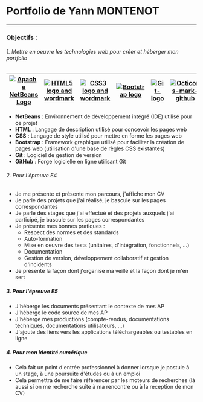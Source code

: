 # Portfolio de Yann MONTENOT
---

### Objectifs :

###### 1. Mettre en oeuvre les technologies web pour créer et héberger mon portfolio 


| [![Apache NetBeans Logo](https://upload.wikimedia.org/wikipedia/commons/thumb/9/98/Apache_NetBeans_Logo.svg/64px-Apache_NetBeans_Logo.svg.png)](https://commons.wikimedia.org/wiki/File:Apache_NetBeans_Logo.svg "Apache NetBeans [Apache License 2.0 (http://www.apache.org/licenses/LICENSE-2.0)], via Wikimedia Commons") | [![HTML5 logo and wordmark](https://upload.wikimedia.org/wikipedia/commons/thumb/6/61/HTML5_logo_and_wordmark.svg/64px-HTML5_logo_and_wordmark.svg.png)](https://commons.wikimedia.org/wiki/File:HTML5_logo_and_wordmark.svg "W3C [CC BY 3.0 (https://creativecommons.org/licenses/by/3.0)], via Wikimedia Commons") | [![CSS3 logo and wordmark](https://upload.wikimedia.org/wikipedia/commons/thumb/d/d5/CSS3_logo_and_wordmark.svg/46px-CSS3_logo_and_wordmark.svg.png)](https://commons.wikimedia.org/wiki/File:CSS3_logo_and_wordmark.svg "Rudloff [CC BY 3.0 (https://creativecommons.org/licenses/by/3.0)], via Wikimedia Commons") | [![Bootstrap logo](https://upload.wikimedia.org/wikipedia/commons/thumb/b/b2/Bootstrap_logo.svg/64px-Bootstrap_logo.svg.png)](https://commons.wikimedia.org/wiki/File:Boostrap_logo.svg "Bootstrap [Public domain], via Wikimedia Commons") | [![Git-logo](https://upload.wikimedia.org/wikipedia/commons/thumb/e/e0/Git-logo.svg/128px-Git-logo.svg.png)](https://commons.wikimedia.org/wiki/File:Git-logo.svg "Jason Long [CC BY 3.0 (https://creativecommons.org/licenses/by/3.0)], via Wikimedia Commons") | [![Octicons-mark-github](https://upload.wikimedia.org/wikipedia/commons/thumb/9/91/Octicons-mark-github.svg/64px-Octicons-mark-github.svg.png)](https://commons.wikimedia.org/wiki/File:Octicons-mark-github.svg "GitHub [MIT (http://opensource.org/licenses/mit-license.php)], via Wikimedia Commons") |
| ----- | ----- | ----- | ----- | ----- | ----- |

  - **NetBeans** :  Environnement de développement intégré (IDE) utilisé pour ce projet
  - **HTML** : Langage de description utilisé pour concevoir les pages web
  - **CSS** : Langage de style utilisé pour mettre en forme les pages web
  - **Bootstrap** : Framework graphique utilisé pour faciliter la création de pages web (utilisation d'une base de règles CSS existantes)
  - **Git** : Logiciel de gestion de version
  - **GitHub** : Forge logicielle en ligne utilisant Git

###### 2. Pour l'épreuve E4



 - Je me présente et présente mon parcours, j'affiche mon CV
 - Je parle des projets que j'ai réalisé, je bascule sur les pages correspondantes
 - Je parle des stages que j'ai effectué et des projets auxquels j'ai participé, je bascule sur les pages correspondantes
 - Je présente mes bonnes pratiques : 
    - Respect des normes et des standards
    - Auto-formation
    - Mise en oeuvre des tests (unitaires, d'intégration, fonctionnels, ...)
    - Documentation
    - Gestion de version, développement collaboratif et gestion d'incidents
 - Je présente la façon dont j'organise ma veille et la façon dont je m'en sert

##### 3. Pour l'épreuve E5

 - J'héberge les documents présentant le contexte de mes AP
 - J'héberge le code source de mes AP
 - J'héberge mes productions (compte-rendus, documentations techniques, documentations utilisateurs, ...)
 - J'ajoute des liens vers les applications téléchargeables ou testables en ligne

##### 4. Pour mon identité numérique

 - Cela fait un point d'entrée professionnel à donner lorsque je postule à un stage, à une poursuite d'études ou à un emploi
 - Cela permettra de me faire référencer par les moteurs de recherches (là aussi si on me recherche suite à ma rencontre ou à la reception de mon CV)
